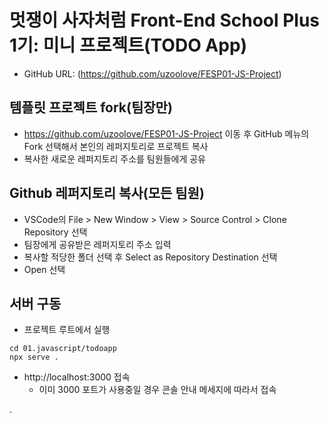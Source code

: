 # 멋쟁이 사자처럼 Front-End School Plus 1기: 미니 프로젝트(TODO App)

- GitHub URL: (https://github.com/uzoolove/FESP01-JS-Project)

## 템플릿 프로젝트 fork(팀장만)

- https://github.com/uzoolove/FESP01-JS-Project 이동 후 GitHub 메뉴의 Fork 선택해서 본인의 레퍼지토리로 프로젝트 복사
- 복사한 새로운 레퍼지토리 주소를 팀원들에게 공유

## Github 레퍼지토리 복사(모든 팀원)

- VSCode의 File > New Window > View > Source Control > Clone Repository 선택
- 팀장에게 공유받은 레퍼지토리 주소 입력
- 복사할 적당한 폴더 선택 후 Select as Repository Destination 선택
- Open 선택

## 서버 구동

- 프로젝트 루트에서 실행
<!-- * -s 옵션: 라우터를 추가할 경우 클라이언트가 요청한 모든 URL에 대해서 index.html을 응답하도록 설정 -->

```
cd 01.javascript/todoapp
npx serve .
```

<!-- * -s 옵션: 라우터를 추가할 경우 클라이언트가 요청한 모든 URL에 대해서 index.html을 응답하도록 설정
```
cd 01.javascript
npx serve -s .
``` -->

- http://localhost:3000 접속
  - 이미 3000 포트가 사용중일 경우 콘솔 안내 메세지에 따라서 접속

.
